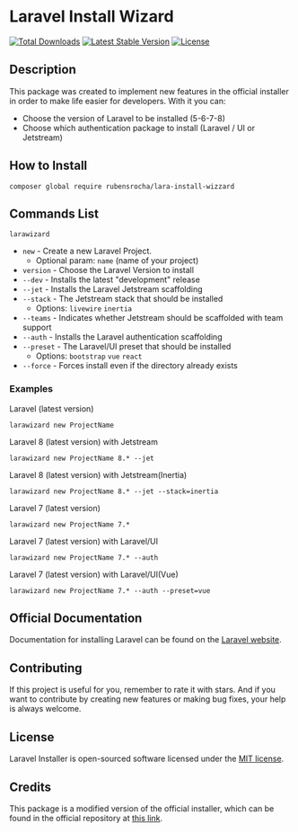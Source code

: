# Laravel Install Wizard

<a href="https://packagist.org/packages/rubensrocha/lara-install-wizzard"><img src="https://poser.pugx.org/rubensrocha/lara-install-wizzard/d/total.svg" alt="Total Downloads"></a>
<a href="https://packagist.org/packages/rubensrocha/lara-install-wizzard"><img src="https://poser.pugx.org/rubensrocha/lara-install-wizzard/v/stable.svg" alt="Latest Stable Version"></a>
<a href="https://packagist.org/packages/rubensrocha/lara-install-wizzard"><img src="https://poser.pugx.org/rubensrocha/lara-install-wizzard/license.svg" alt="License"></a>

## Description

This package was created to implement new features in the official installer in order to make life easier for developers. With it you can:

- Choose the version of Laravel to be installed (5-6-7-8)
- Choose which authentication package to install (Laravel / UI or Jetstream)

## How to Install

`composer global require rubensrocha/lara-install-wizzard`

## Commands List

 `larawizard`
 - `new` - Create a new Laravel Project. 
   - Optional param: `name` (name of your project)
 - `version` - Choose the Laravel Version to install
 - `--dev` - Installs the latest "development" release
 - `--jet` - Installs the Laravel Jetstream scaffolding
 - `--stack` - The Jetstream stack that should be installed
   - Options: `livewire` `inertia`
 - `--teams` - Indicates whether Jetstream should be scaffolded with team support
 - `--auth` - Installs the Laravel authentication scaffolding
 - `--preset` - The Laravel/UI preset that should be installed
   - Options: `bootstrap` `vue` `react`
 - `--force` - Forces install even if the directory already exists
 
### Examples

Laravel (latest version)

`larawizard new ProjectName`

Laravel 8 (latest version) with Jetstream

`larawizard new ProjectName 8.* --jet`

Laravel 8 (latest version) with Jetstream(Inertia)

`larawizard new ProjectName 8.* --jet --stack=inertia`

Laravel 7 (latest version)

`larawizard new ProjectName 7.*`

Laravel 7 (latest version) with Laravel/UI

`larawizard new ProjectName 7.* --auth`

Laravel 7 (latest version) with Laravel/UI(Vue)

`larawizard new ProjectName 7.* --auth --preset=vue`

## Official Documentation

Documentation for installing Laravel can be found on the [Laravel website](https://laravel.com/docs#installing-laravel).

## Contributing

If this project is useful for you, remember to rate it with stars. And if you want to contribute by creating new features or making bug fixes, your help is always welcome.

## License

Laravel Installer is open-sourced software licensed under the [MIT license](LICENSE.md).

## Credits

This package is a modified version of the official installer, which can be found in the official repository at [this link](https://github.com/laravel/installer).
